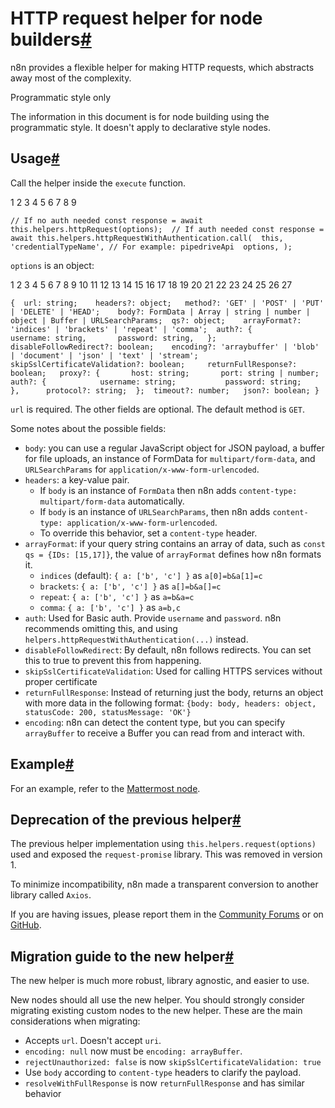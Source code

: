 [](https://github.com/n8n-io/n8n-docs/edit/main/docs/integrations/creating-nodes/build/reference/http-helpers.md "Edit this page")

# HTTP request helper for node builders[#](#http-request-helper-for-node-builders "Permanent link")

n8n provides a flexible helper for making HTTP requests, which abstracts away most of the complexity.

Programmatic style only

The information in this document is for node building using the programmatic style. It doesn't apply to declarative style nodes.

## Usage[#](#usage "Permanent link")

Call the helper inside the `execute` function.

1
2
3
4
5
6
7
8
9

`// If no auth needed const response = await this.helpers.httpRequest(options);  // If auth needed const response = await this.helpers.httpRequestWithAuthentication.call( 	this,  	'credentialTypeName', // For example: pipedriveApi 	options, );`

`options` is an object:

 1
 2
 3
 4
 5
 6
 7
 8
 9
10
11
12
13
14
15
16
17
18
19
20
21
22
23
24
25
26
27

`{ 	url: string; 	headers?: object; 	method?: 'GET' | 'POST' | 'PUT' | 'DELETE' | 'HEAD'; 	body?: FormData | Array | string | number | object | Buffer | URLSearchParams; 	qs?: object; 	arrayFormat?: 'indices' | 'brackets' | 'repeat' | 'comma'; 	auth?: { 		username: string, 		password: string, 	}; 	disableFollowRedirect?: boolean; 	encoding?: 'arraybuffer' | 'blob' | 'document' | 'json' | 'text' | 'stream'; 	skipSslCertificateValidation?: boolean; 	returnFullResponse?: boolean; 	proxy?: { 		host: string; 		port: string | number; 		auth?: { 			username: string; 			password: string; 		}, 		protocol?: string; 	}; 	timeout?: number; 	json?: boolean; }`	

`url` is required. The other fields are optional. The default method is `GET`.

Some notes about the possible fields:

*   `body`: you can use a regular JavaScript object for JSON payload, a buffer for file uploads, an instance of FormData for `multipart/form-data`, and `URLSearchParams` for `application/x-www-form-urlencoded`.
*   `headers`: a key-value pair.
    *   If `body` is an instance of `FormData` then n8n adds `content-type: multipart/form-data` automatically.
    *   If `body` is an instance of `URLSearchParams`, then n8n adds `content-type: application/x-www-form-urlencoded`.
    *   To override this behavior, set a `content-type` header.
*   `arrayFormat`: if your query string contains an array of data, such as `const qs = {IDs: [15,17]}`, the value of `arrayFormat` defines how n8n formats it.
    *   `indices` (default): `{ a: ['b', 'c'] }` as `a[0]=b&a[1]=c`
    *   `brackets`: `{ a: ['b', 'c'] }` as `a[]=b&a[]=c`
    *   `repeat`: `{ a: ['b', 'c'] }` as `a=b&a=c`
    *   `comma`: `{ a: ['b', 'c'] }` as `a=b,c`
*   `auth`: Used for Basic auth. Provide `username` and `password`. n8n recommends omitting this, and using `helpers.httpRequestWithAuthentication(...)` instead.
*   `disableFollowRedirect`: By default, n8n follows redirects. You can set this to true to prevent this from happening.
*   `skipSslCertificateValidation`: Used for calling HTTPS services without proper certificate
*   `returnFullResponse`: Instead of returning just the body, returns an object with more data in the following format: `{body: body, headers: object, statusCode: 200, statusMessage: 'OK'}`
*   `encoding`: n8n can detect the content type, but you can specify `arrayBuffer` to receive a Buffer you can read from and interact with.

## Example[#](#example "Permanent link")

For an example, refer to the [Mattermost node](https://github.com/n8n-io/n8n/blob/master/packages/nodes-base/nodes/Mattermost/v1/MattermostV1.node.ts).

## Deprecation of the previous helper[#](#deprecation-of-the-previous-helper "Permanent link")

The previous helper implementation using `this.helpers.request(options)` used and exposed the `request-promise` library. This was removed in version 1.

To minimize incompatibility, n8n made a transparent conversion to another library called `Axios`.

If you are having issues, please report them in the [Community Forums](https://community.n8n.io/) or on [GitHub](https://github.com/n8n-io/n8n/issues).

## Migration guide to the new helper[#](#migration-guide-to-the-new-helper "Permanent link")

The new helper is much more robust, library agnostic, and easier to use.

New nodes should all use the new helper. You should strongly consider migrating existing custom nodes to the new helper. These are the main considerations when migrating:

*   Accepts `url`. Doesn't accept `uri`.
*   `encoding: null` now must be `encoding: arrayBuffer`.
*   `rejectUnauthorized: false` is now `skipSslCertificateValidation: true`
*   Use `body` according to `content-type` headers to clarify the payload.
*   `resolveWithFullResponse` is now `returnFullResponse` and has similar behavior